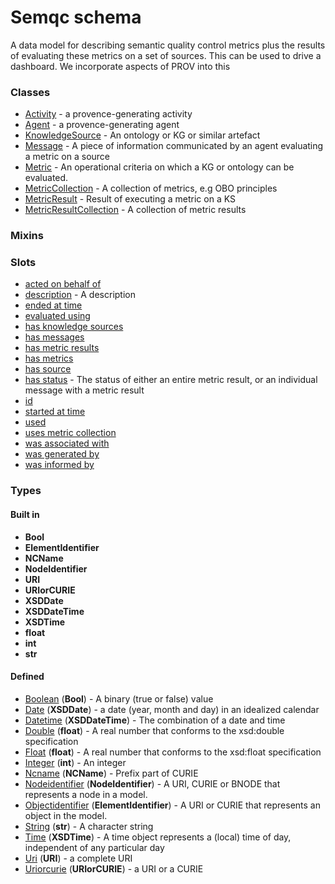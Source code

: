 
# Semqc schema


A data model for describing semantic quality control metrics plus the results of evaluating these metrics on a set of sources. This can be used to drive a dashboard. We incorporate aspects of PROV into this


### Classes

 * [Activity](Activity.md) - a provence-generating activity
 * [Agent](Agent.md) - a provence-generating agent
 * [KnowledgeSource](KnowledgeSource.md) - An ontology or KG or similar artefact
 * [Message](Message.md) - A piece of information communicated by an agent evaluating a metric on a source
 * [Metric](Metric.md) - An operational criteria on which a KG or ontology can be evaluated.
 * [MetricCollection](MetricCollection.md) - A collection of metrics, e.g OBO principles
 * [MetricResult](MetricResult.md) - Result of executing a metric on a KS
 * [MetricResultCollection](MetricResultCollection.md) - A collection of metric results

### Mixins


### Slots

 * [acted on behalf of](acted_on_behalf_of.md)
 * [description](description.md) - A description
 * [ended at time](ended_at_time.md)
 * [evaluated using](evaluated_using.md)
 * [has knowledge sources](has_knowledge_sources.md)
 * [has messages](has_messages.md)
 * [has metric results](has_metric_results.md)
 * [has metrics](has_metrics.md)
 * [has source](has_source.md)
 * [has status](has_status.md) - The status of either an entire metric result, or an individual message with a metric result
 * [id](id.md)
 * [started at time](started_at_time.md)
 * [used](used.md)
 * [uses metric collection](uses_metric_collection.md)
 * [was associated with](was_associated_with.md)
 * [was generated by](was_generated_by.md)
 * [was informed by](was_informed_by.md)

### Types


#### Built in

 * **Bool**
 * **ElementIdentifier**
 * **NCName**
 * **NodeIdentifier**
 * **URI**
 * **URIorCURIE**
 * **XSDDate**
 * **XSDDateTime**
 * **XSDTime**
 * **float**
 * **int**
 * **str**

#### Defined

 * [Boolean](types/Boolean.md)  (**Bool**)  - A binary (true or false) value
 * [Date](types/Date.md)  (**XSDDate**)  - a date (year, month and day) in an idealized calendar
 * [Datetime](types/Datetime.md)  (**XSDDateTime**)  - The combination of a date and time
 * [Double](types/Double.md)  (**float**)  - A real number that conforms to the xsd:double specification
 * [Float](types/Float.md)  (**float**)  - A real number that conforms to the xsd:float specification
 * [Integer](types/Integer.md)  (**int**)  - An integer
 * [Ncname](types/Ncname.md)  (**NCName**)  - Prefix part of CURIE
 * [Nodeidentifier](types/Nodeidentifier.md)  (**NodeIdentifier**)  - A URI, CURIE or BNODE that represents a node in a model.
 * [Objectidentifier](types/Objectidentifier.md)  (**ElementIdentifier**)  - A URI or CURIE that represents an object in the model.
 * [String](types/String.md)  (**str**)  - A character string
 * [Time](types/Time.md)  (**XSDTime**)  - A time object represents a (local) time of day, independent of any particular day
 * [Uri](types/Uri.md)  (**URI**)  - a complete URI
 * [Uriorcurie](types/Uriorcurie.md)  (**URIorCURIE**)  - a URI or a CURIE
